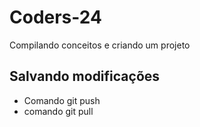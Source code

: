 # Coders-24
Compilando conceitos e criando um projeto 
## Salvando modificações 
* Comando git push
* comando git pull 

